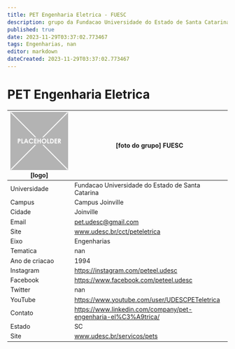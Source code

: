 ```yaml
---
title: PET Engenharia Eletrica - FUESC
description: grupo da Fundacao Universidade do Estado de Santa Catarina
published: true
date: 2023-11-29T03:37:02.773467
tags: Engenharias, nan
editor: markdown
dateCreated: 2023-11-29T03:37:02.773467
---
```


# PET Engenharia Eletrica


| ![placeholder.png](/placeholder.png) [logo] | [foto do grupo] FUESC         |
| ------------------------------------------- | ------------------------------------------------- |
| Universidade                                | Fundacao Universidade do Estado de Santa Catarina      |
| Campus                                      | Campus Joinville            |
| Cidade                                      | Joinville             |
| Email                                       | pet.udesc@gmail.com             |
| Site                                        | www.udesc.br/cct/peteletrica              |
| Eixo                                        | Engenharias              |
| Tematica                                    | nan          |
| Ano de criacao                              | 1994        |
| Instagram                                   | https://instagram.com/peteel.udesc         |
| Facebook                                    | https://www.facebook.com/peteel.udesc          |
| Twitter                                     | nan           |
| YouTube                                     | https://www.youtube.com/user/UDESCPETeletrica           |
| Contato                                     | https://www.linkedin.com/company/pet-engenharia-el%C3%A9trica/         |
| Estado                                      |  SC            |
| Site                                        | www.udesc.br/servicos/pets |

